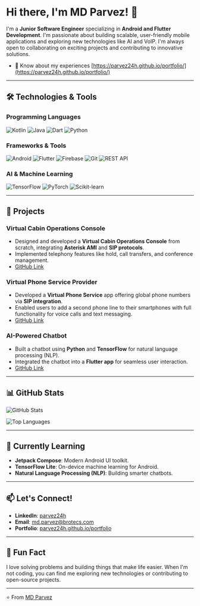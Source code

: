 # Hi there, I'm MD Parvez! 👋

I'm a **Junior Software Engineer** specializing in **Android and Flutter Development**. I'm passionate about building scalable, user-friendly mobile applications and exploring new technologies like AI and VoIP. I'm always open to collaborating on exciting projects and contributing to innovative solutions.

- 📄 Know about my experiences [https://parvez24h.github.io/portfolio/](https://parvez24h.github.io/portfolio/)
---

## 🛠️ Technologies & Tools

### Programming Languages
![Kotlin](https://img.shields.io/badge/Kotlin-0095D5?style=flat&logo=kotlin&logoColor=white)
![Java](https://img.shields.io/badge/Java-ED8B00?style=flat&logo=java&logoColor=white)
![Dart](https://img.shields.io/badge/Dart-0175C2?style=flat&logo=dart&logoColor=white)
![Python](https://img.shields.io/badge/Python-3776AB?style=flat&logo=python&logoColor=white)

### Frameworks & Tools
![Android](https://img.shields.io/badge/Android-3DDC84?style=flat&logo=android&logoColor=white)
![Flutter](https://img.shields.io/badge/Flutter-02569B?style=flat&logo=flutter&logoColor=white)
![Firebase](https://img.shields.io/badge/Firebase-FFCA28?style=flat&logo=firebase&logoColor=black)
![Git](https://img.shields.io/badge/Git-F05032?style=flat&logo=git&logoColor=white)
![REST API](https://img.shields.io/badge/REST_API-FF6F61?style=flat&logo=rest&logoColor=white)

### AI & Machine Learning
![TensorFlow](https://img.shields.io/badge/TensorFlow-FF6F00?style=flat&logo=tensorflow&logoColor=white)
![PyTorch](https://img.shields.io/badge/PyTorch-EE4C2C?style=flat&logo=pytorch&logoColor=white)
![Scikit-learn](https://img.shields.io/badge/Scikit_learn-F7931E?style=flat&logo=scikit-learn&logoColor=white)

---

## 🚀 Projects

### Virtual Cabin Operations Console
- Designed and developed a **Virtual Cabin Operations Console** from scratch, integrating **Asterisk AMI** and **SIP protocols**.
- Implemented telephony features like hold, call transfers, and conference management.
- [GitHub Link](#)

### Virtual Phone Service Provider
- Developed a **Virtual Phone Service** app offering global phone numbers via **SIP integration**.
- Enabled users to add a second phone line to their smartphones with full functionality for voice calls and text messaging.
- [GitHub Link](#)

### AI-Powered Chatbot
- Built a chatbot using **Python** and **TensorFlow** for natural language processing (NLP).
- Integrated the chatbot into a **Flutter app** for seamless user interaction.
- [GitHub Link](#)

---

## 📊 GitHub Stats

![GitHub Stats](https://github-readme-stats.vercel.app/api?username=parvez24h&show_icons=true&theme=radical)

![Top Languages](https://github-readme-stats.vercel.app/api/top-langs/?username=parvez24h&layout=compact&theme=radical)

---

## 🌱 Currently Learning
- **Jetpack Compose**: Modern Android UI toolkit.
- **TensorFlow Lite**: On-device machine learning for Android.
- **Natural Language Processing (NLP)**: Building smarter chatbots.

---

## 📫 Let's Connect!
- **LinkedIn**: [parvez24h](https://www.linkedin.com/in/parvez24h/)
- **Email**: md.parvez@brotecs.com
- **Portfolio**: [parvez24h.github.io/portfolio](https://parvez24h.github.io/portfolio/)

---

## 💬 Fun Fact
I love solving problems and building things that make life easier. When I'm not coding, you can find me exploring new technologies or contributing to open-source projects.

---

⭐️ From [MD Parvez](https://github.com/parvez24h)
